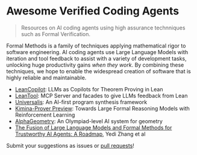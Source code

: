 # Awesome Verified Coding Agents

> Resources on AI coding agents using high assurance technniques such as Formal Verification.

Formal Methods is a family of techniques applying mathematical rigor to software engineering. AI coding agents use Large Language Models with iteration and tool feedback to assist with a variety of development tasks, unlocking huge productivity gains *when they work*. By combining these techniques, we hope to enable the widespread creation of software that is highly reliable and maintainable.

* [LeanCopilot](https://github.com/lean-dojo/LeanCopilot): LLMs as Copilots for Theorem Proving in Lean
* [LeanTool](https://github.com/GasStationManager/LeanTool): MCP Server and facades to give LLMs feedback from Lean
* [Universalis](https://dl.acm.org/doi/pdf/10.1145/3746223): An AI-first program synthesis framework
* [Kimina-Prover Preview](https://github.com/MoonshotAI/Kimina-Prover-Preview): Towards Large Formal Reasoning Models with Reinforcement Learning
* [AlphaGeometry](https://deepmind.google/discover/blog/alphageometry-an-olympiad-level-ai-system-for-geometry/): An Olympiad-level AI system for geometry
* [The Fusion of Large Language Models and Formal Methods
for Trustworthy AI Agents: A Roadmap](https://arxiv.org/abs/2412.06512), Yedi Zhang et al

Submit your suggestions as issues or [pull requests](https://github.com/raymyers/awesome-verified-coding-agents/pulls)!
